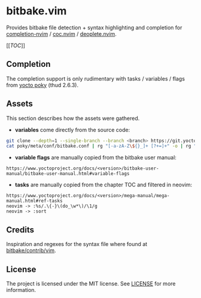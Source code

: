 # bitbake.vim

Provides bitbake file detection + syntax highlighting and completion for
[completion-nvim][] / [coc.nvim][] / [deoplete.nvim][].

[[_TOC_]]

## Completion

The completion support is only rudimentary with tasks / variables / flags from
[yocto poky][] (thud 2.6.3).

## Assets

This section describes how the assets were gathered.

- **variables** come directly from the source code:

```sh
git clone --depth=1 --single-branch --branch <branch> https://git.yoctoproject.org/git/poky
cat poky/meta/conf/bitbake.conf | rg "[-a-zA-Z\${}_]+ [?+=]+" -o | rg "[-a-zA-Z\${}_]+" -o > variable_bitbake
```

- **variable flags** are manually copied from the bitbake user manual:

```
https://www.yoctoproject.org/docs/<version>/bitbake-user-manual/bitbake-user-manual.html#variable-flags
```

- **tasks** are manually copied from the chapter TOC and filtered in neovim:

```
https://www.yoctoproject.org/docs/<version>/mega-manual/mega-manual.html#ref-tasks
neovim -> :%s/.\{-}\(do_\w*\)/\1/g
neovim -> :sort
```

## Credits

Inspiration and regexes for the syntax file where found at
[bitbake/contrib/vim][].

## License

The project is licensed under the MIT license. See [LICENSE](LICENSE) for more
information.

[coc.nvim]: https://github.com/neoclide/coc.nvim
[deoplete.nvim]: https://github.com/Shougo/deoplete.nvim
[completion-nvim]: https://github.com/nvim-lua/completion-nvim
[yocto poky]: https://git.yoctoproject.org/cgit.cgi/poky/
[bitbake/contrib/vim]: https://github.com/openembedded/bitbake/tree/master/contrib/vim
